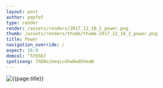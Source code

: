 ```yaml
---
layout: post
author: pepfof
type: render
render: /assets/renders/2017_12_10_2_power.png
thumb: /assets/renders/thumb/thumb-2017_12_10_2_power.png
title: Power
navigation_override: /
aspect: 16:9
domcol: ^5f6567
spotisong: 7hQ0ojbeqicGhw0wdUVeaN
---
```


<!--USER BEGIN 1-->

<!--USER END 1-->
<img src = "{{ page.render }}" class="image_main" alt="{{page.title}}">

<!--more-->
<!--USER BEGIN 2-->

<!--USER END 2-->

